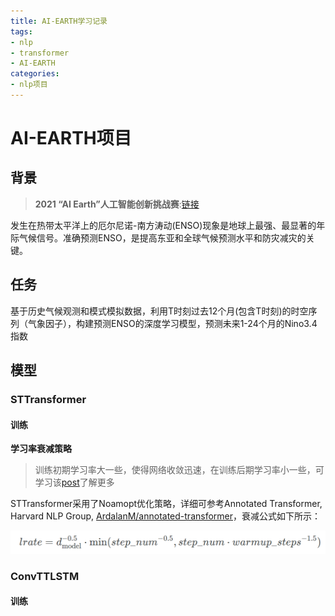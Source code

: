 ```yaml
---
title: AI-EARTH学习记录
tags: 
- nlp
- transformer
- AI-EARTH
categories:
- nlp项目
---
```


# AI-EARTH项目

## 背景

> **2021 “AI Earth”人工智能创新挑战赛**:[链接](https://tianchi.aliyun.com/competition/entrance/531871/introduction)

发生在热带太平洋上的厄尔尼诺-南方涛动(ENSO)现象是地球上最强、最显著的年际气候信号。准确预测ENSO，是提高东亚和全球气候预测水平和防灾减灾的关键。

## 任务

基于历史气候观测和模式模拟数据，利用T时刻过去12个月(包含T时刻)的时空序列（气象因子），构建预测ENSO的深度学习模型，预测未来1-24个月的Nino3.4指数

## 模型

### STTransformer

#### 训练

**学习率衰减策略**

> 训练初期学习率大一些，使得网络收敛迅速，在训练后期学习率小一些，可学习该[post](https://zhuanlan.zhihu.com/p/93624972?utm_source=qq&utm_medium=social&utm_oi=799204418460459008)了解更多

STTransformer采用了Noamopt优化策略，详细可参考Annotated Transformer, Harvard NLP Group, [ArdalanM/annotated-transformer](http://nlp.seas.harvard.edu/annotated-transformer/)，衰减公式如下所示：

![image-20220508113623206](https://raw.githubusercontent.com/coelien/image-hosting/master/img/202205081136303.png)





### ConvTTLSTM

#### 训练



